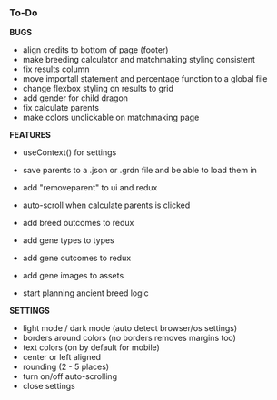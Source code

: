 ### To-Do
**BUGS**
* align credits to bottom of page (footer)
* make breeding calculator and matchmaking styling consistent
* fix results column
* move importall statement and percentage function to a global file
* change flexbox styling on results to grid
* add gender for child dragon
* fix calculate parents
* make colors unclickable on matchmaking page

**FEATURES**
* useContext() for settings
* save parents to a .json or .grdn file and be able to load them in
* add "removeparent" to ui and redux
* auto-scroll when calculate parents is clicked

* add breed outcomes to redux
* add gene types to types
* add gene outcomes to redux
* add gene images to assets

* start planning ancient breed logic

**SETTINGS**
* light mode / dark mode (auto detect browser/os settings)
* borders around colors (no borders removes margins too)
* text colors (on by default for mobile)
* center or left aligned
* rounding (2 - 5 places)
* turn on/off auto-scrolling
* close settings